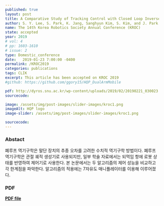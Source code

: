 ```yaml
---
published: true
layout: post
title: A Comparative Study of Tracking Control with Closed Loop Inverse Kinematics Algorithm
author: S. Y. Lee, S. Park, K. Jang, Sanghyun Kim, S. Kim, and J. Park
name: The 14th Korea Robotics Society Annual Conference (KROC)
state: accepted
year: 2019
# vol: 4
# pp: 1603-1610
# issue: 2
type: Domestic_conference
date:   2019-01-23 7:00:00 -0400
permalink: /KROC2019
categories: publications
tags: CLIK
excerpt: This article has been accepted on KROC 2019
#github: https://github.com/ggory15/HQP_DualArmMobile

pdf: http://dyros.snu.ac.kr/wp-content/uploads/2019/02/20190221_030023.pdf
sourcecode: 

image: /assets/img/post-images/slider-images/kroc1.png
imageAlt: HQP logo
image-slider: /assets/img/post-images/slider-images/kroc1.png

sourcecode: 
---
```


### Abstact 
폐루프 역기구학은 말단 장치의 추종 오차를 고려한 수치적 역기구학 방법이다. 폐루프 역기구학은 관절 궤적 생성기로
사용되지만, 일부 학술 자료에서는 되먹임 항에 로봇 상태를 반영하여 제어기로 사용한다. 본 논문에서는 두 알고리즘의
제어 성능을 비교하고 각 한계점을 파악한다. 알고리즘의 적용에는 7자유도 매니퓰레이터를 이용해 이루어졌다.

### PDF 
[**PDF file**](http://dyros.snu.ac.kr/wp-content/uploads/2019/02/20190221_030023.pdf) 
